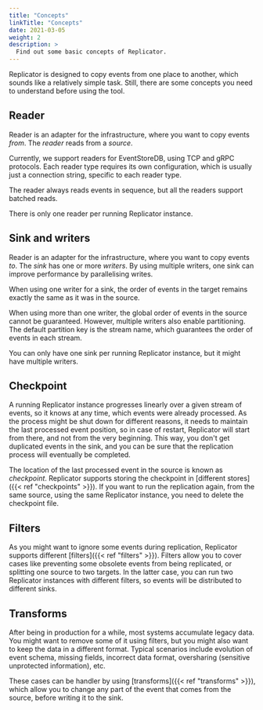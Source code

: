 ```yaml
---
title: "Concepts"
linkTitle: "Concepts"
date: 2021-03-05
weight: 2
description: >
  Find out some basic concepts of Replicator.
---
```


Replicator is designed to copy events from one place to another, which sounds like a relatively simple task. Still, there are some concepts you need to understand before using the tool.

## Reader

Reader is an adapter for the infrastructure, where you want to copy events _from_. The _reader_ reads from a _source_.

Currently, we support readers for EventStoreDB, using TCP and gRPC protocols. Each reader type requires its own configuration, which is usually just a connection string, specific to each reader type.

The reader always reads events in sequence, but all the readers support batched reads.

There is only one reader per running Replicator instance.

## Sink and writers

Reader is an adapter for the infrastructure, where you want to copy events _to_. The _sink_ has one or more _writers_. By using multiple writers, one sink can improve performance by parallelising writes.

When using one writer for a sink, the order of events in the target remains exactly the same as it was in the source.

When using more than one writer, the global order of events in the source cannot be guaranteed. However, multiple writers also enable partitioning. The default partition key is the stream name, which guarantees the order of events in each stream.

You can only have one sink per running Replicator instance, but it might have multiple writers.

## Checkpoint

A running Replicator instance progresses linearly over a given stream of events, so it knows at any time, which events were already processed. As the process might be shut down for different reasons, it needs to maintain the last processed event position, so in case of restart, Replicator will start from there, and not from the very beginning. This way, you don't get duplicated events in the sink, and you can be sure that the replication process will eventually be completed.

The location of the last processed event in the source is known as _checkpoint_. Replicator supports storing the checkpoint in [different stores]({{< ref "checkpoints" >}}). If you want to run the replication again, from the same source, using the same Replicator instance, you need to delete the checkpoint file.

## Filters

As you might want to ignore some events during replication, Replicator supports different [filters]({{< ref "filters" >}}). Filters allow you to cover cases like preventing some obsolete events from being replicated, or splitting one source to two targets. In the latter case, you can run two Replicator instances with different filters, so events will be distributed to different sinks.

## Transforms

After being in production for a while, most systems accumulate legacy data. You might want to remove some of it using filters, but you might also want to keep the data in a different format. Typical scenarios include evolution of event schema, missing fields, incorrect data format, oversharing (sensitive unprotected information), etc.

These cases can be handler by using [transforms]({{< ref "transforms" >}}), which allow you to change any part of the event that comes from the source, before writing it to the sink.


